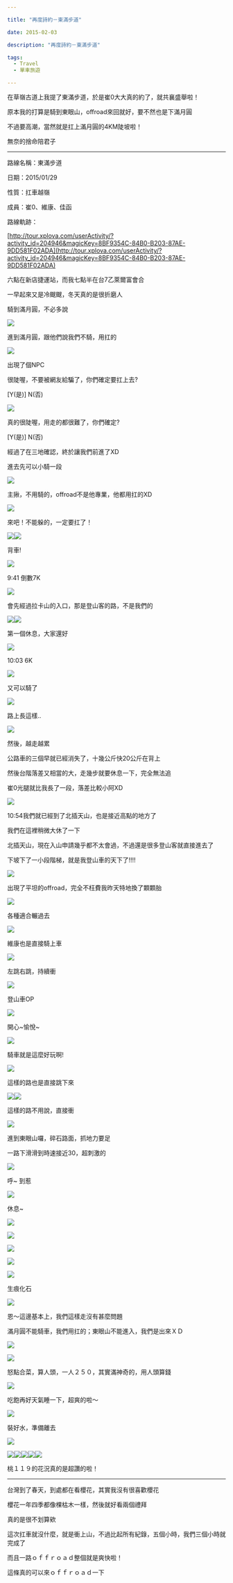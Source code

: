 ```yaml
---

title: "再度詩約－東滿步道"

date: 2015-02-03

description: "再度詩約－東滿步道"

tags:
  - Travel
  - 單車旅遊

---
```


在草嶺古道上我提了東滿步道，於是崔0大大真的約了，就共襄盛舉啦！

  

原本我的打算是騎到東眼山，offroad來回就好，要不然也是下滿月圓

  

不過要高潮，當然就是扛上滿月圓的4KM陡坡啦！

  

無奈的捨命陪君子

  

  

* * *

  

路線名稱：東滿步道

  

日期：2015/01/29

  

性質：扛車越嶺

  

成員：崔0、維康、佳函

  

路線軌跡：

  

[http://tour.xplova.com/userActivity/?activity_id=204946&magicKey=8BF9354C-84B0-B203-87AE-9DD581F02ADA](http://tour.xplova.com/userActivity/?activity_id=204946&magicKey=8BF9354C-84B0-B203-87AE-9DD581F02ADA)

  

  

  

六點在新店捷運站，而我七點半在台7乙萊爾富會合

  

一早起來又是冷颼颼，冬天真的是很折磨人

  

  

騎到滿月圓，不必多說

  

![](https://jaythecheyi.home.blog/wp-content/uploads/2019/11/705c3-img_2928.jpg)
  

進到滿月圓，跟他們說我們不騎，用扛的

  

![](https://jaythecheyi.home.blog/wp-content/uploads/2019/11/c17af-img_2929.jpg)
  

出現了個NPC

  

很陡喔，不要被網友給騙了，你們確定要扛上去?

  

[Y(是)] N(否)

  

![](https://jaythecheyi.home.blog/wp-content/uploads/2019/11/2da2c-img_2931.jpg)
  

真的很陡喔，用走的都很難了，你們確定?

  

[Y(是)] N(否)

  

  

經過了在三地確認，終於讓我們前進了XD

  

  

進去先可以小騎一段

  

![](https://jaythecheyi.home.blog/wp-content/uploads/2019/11/1135a-img_2934.jpg)
  

主揪，不用騎的，offroad不是他專業，他都用扛的XD

  

![](https://jaythecheyi.home.blog/wp-content/uploads/2019/11/acece-img_2935.jpg)
  

來吧！不能躲的，一定要扛了！

  

![](https://jaythecheyi.home.blog/wp-content/uploads/2019/11/ac4be-img_2938.jpg)![](https://jaythecheyi.home.blog/wp-content/uploads/2019/11/d7b7d-img_2939.jpg)
  

背車!

  

![](https://jaythecheyi.home.blog/wp-content/uploads/2019/11/343d0-img_2941.jpg)
  

9:41 倒數7K

  

![](https://jaythecheyi.home.blog/wp-content/uploads/2019/11/f602f-img_2942.jpg)
  

會先經過拉卡山的入口，那是登山客的路，不是我們的

  

![](https://jaythecheyi.home.blog/wp-content/uploads/2019/11/10ad6-img_2944.jpg)![](https://jaythecheyi.home.blog/wp-content/uploads/2019/11/88fa0-img_2945.jpg)
  

第一個休息，大家還好

  

![](https://jaythecheyi.home.blog/wp-content/uploads/2019/11/7b931-img_2946.jpg)
  

10:03 6K

  

![](https://jaythecheyi.home.blog/wp-content/uploads/2019/11/b8025-img_2948.jpg)
  

又可以騎了

  

![](https://jaythecheyi.home.blog/wp-content/uploads/2019/11/c7e09-img_2949.jpg)
  

路上長這樣..

  

![](https://jaythecheyi.home.blog/wp-content/uploads/2019/11/2b3a4-img_2950.jpg)
  

然後，越走越累

  

公路車的三個早就已經消失了，十幾公斤快20公斤在背上

  

然後台階落差又相當的大，走幾步就要休息一下，完全無法追

  

崔0光腿就比我長了一段，落差比較小阿XD

  

![](https://jaythecheyi.home.blog/wp-content/uploads/2019/11/5ad80-img_2952.jpg)
  

10:54我們就已經到了北插天山，也是接近高點的地方了

  

我們在這裡稍微大休了一下

  

北插天山，現在入山申請幾乎都不太會過，不過還是很多登山客就直接進去了

  

下坡下了一小段階梯，就是我登山車的天下了!!!!

  

  

![](https://jaythecheyi.home.blog/wp-content/uploads/2019/11/d4d3e-img_2955.jpg)
  

出現了平坦的offroad，完全不枉費我昨天特地換了顆顆胎

  

![](https://jaythecheyi.home.blog/wp-content/uploads/2019/11/2fb18-img_2956.jpg)
  

各種適合輾過去

  

![](https://jaythecheyi.home.blog/wp-content/uploads/2019/11/954dc-img_2957.jpg)
  

維康也是直接騎上車

  

![](https://jaythecheyi.home.blog/wp-content/uploads/2019/11/faf78-img_2958.jpg)
  

左跳右跳，持續衝

  

![](https://jaythecheyi.home.blog/wp-content/uploads/2019/11/d85f9-img_2959.jpg)
  

登山車OP

  

![](https://jaythecheyi.home.blog/wp-content/uploads/2019/11/3e13c-img_2960.jpg)
  

開心~愉悅~

  

![](https://jaythecheyi.home.blog/wp-content/uploads/2019/11/ca897-img_2961.jpg)
  

騎車就是這麼好玩啊!

  

![](https://jaythecheyi.home.blog/wp-content/uploads/2019/11/60caf-img_2963.jpg)
  

這樣的路也是直接跳下來

  

![](https://jaythecheyi.home.blog/wp-content/uploads/2019/11/9db24-img_2964.jpg)![](https://jaythecheyi.home.blog/wp-content/uploads/2019/11/b56fa-img_2965.jpg)
  

這樣的路不用說，直接衝

  

![](https://jaythecheyi.home.blog/wp-content/uploads/2019/11/0f6d1-img_2966.jpg)
  

進到東眼山囉，碎石路面，抓地力要足

  

一路下滑滑到時速接近30，超刺激的

  

![](https://jaythecheyi.home.blog/wp-content/uploads/2019/11/4fbee-img_2971.jpg)
  

呼~ 到惹

  

![](https://jaythecheyi.home.blog/wp-content/uploads/2019/11/d77ac-img_2972.jpg)
  

休息~

  

![](https://jaythecheyi.home.blog/wp-content/uploads/2019/11/b355b-img_2973.jpg)
  

![](https://jaythecheyi.home.blog/wp-content/uploads/2019/11/af1a2-img_2974.jpg)
  

![](https://jaythecheyi.home.blog/wp-content/uploads/2019/11/4e28b-img_2976.jpg)
  

![](https://jaythecheyi.home.blog/wp-content/uploads/2019/11/40f0a-img_2969.jpg)
  

![](https://jaythecheyi.home.blog/wp-content/uploads/2019/11/b5d2e-img_2970.jpg)
  

生痕化石

  

![](https://jaythecheyi.home.blog/wp-content/uploads/2019/11/fb5c3-img_2977.jpg)
  

恩～這邊基本上，我們這樣走沒有甚麼問題

  

滿月圓不能騎車，我們用扛的；東眼山不能進入，我們是出來ＸＤ

  

![](https://jaythecheyi.home.blog/wp-content/uploads/2019/11/d16b1-img_2978.jpg)
  

![](https://jaythecheyi.home.blog/wp-content/uploads/2019/11/ad624-img_2980.jpg)
  

怒點合菜，算人頭，一人２５０，其實滿神奇的，用人頭算錢

  

![](https://jaythecheyi.home.blog/wp-content/uploads/2019/11/a26ad-img_2982.jpg)
  

吃飽再好天氣睡一下，超爽的啦～

  

![](https://jaythecheyi.home.blog/wp-content/uploads/2019/11/50679-img_2983.jpg)
  

裝好水，準備離去

  

![](https://jaythecheyi.home.blog/wp-content/uploads/2019/11/d8080-img_2987.jpg)
  

![](https://jaythecheyi.home.blog/wp-content/uploads/2019/11/eee0d-img_2988.jpg)![](https://jaythecheyi.home.blog/wp-content/uploads/2019/11/06abd-img_2989.jpg)![](https://jaythecheyi.home.blog/wp-content/uploads/2019/11/f41b3-img_2990.jpg)![](https://jaythecheyi.home.blog/wp-content/uploads/2019/11/51568-img_2991.jpg)![](https://jaythecheyi.home.blog/wp-content/uploads/2019/11/ea65a-img_2992.jpg)
  

桃１１９的花況真的是超讚的啦！

  

  

* * *

  

  

台灣到了春天，到處都在看櫻花，其實我沒有很喜歡櫻花

  

櫻花一年四季都像棵枯木一樣，然後就好看兩個禮拜

  

真的是很不划算欸

  

  

這次扛車就沒什麼，就是衝上山，不過比起所有紀錄，五個小時，我們三個小時就完成了

  

而且一路ｏｆｆｒｏａｄ整個就是爽快啦！

  

這條真的可以來ｏｆｆｒｏａｄ一下

  

